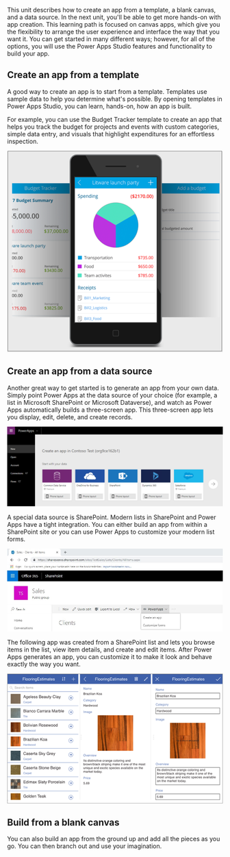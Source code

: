 This unit describes how to create an app from a template, a blank canvas, and a data source. In the next unit, you'll be able to get more hands-on with app creation. This learning path is focused on canvas apps, which give you the flexibility to arrange the user experience and interface the way that you want it. You can get started in many different ways; however, for all of the options, you will use the Power Apps Studio features and functionality to build your app.

## Create an app from a template
A good way to create an app is to start from a template. Templates use sample data to help you determine what's possible. By opening templates in Power Apps Studio, you can learn, hands-on, how an app is built.

For example, you can use the Budget Tracker template to create an app that helps you track the budget for projects and events with custom categories, simple data entry, and visuals that highlight expenditures for an effortless inspection.

![Screenshot of the Budget Tracker template.](../media/powerapps-budget-tracker.png)

## Create an app from a data source
Another great way to get started is to generate an app from your own data. Simply point Power Apps at the data source of your choice (for example, a list in Microsoft SharePoint or Microsoft Dataverse), and watch as Power Apps automatically builds a three-screen app. This three-screen app lets you display, edit, delete, and create records.

![Screenshot of a Power Apps app from a data source.](../media/powerapps-app-from-data.png)

A special data source is SharePoint. Modern lists in SharePoint and Power Apps have a tight integration. You can either build an app from within a SharePoint site or you can use Power Apps to customize your modern list forms.

![Screenshot of the Power Apps functionality in SharePoint.](../media/powerapps-SharePoint.jpg)

The following app was created from a SharePoint list and lets you browse items in the list, view item details, and create and edit items. After Power Apps generates an app, you can customize it to make it look and behave exactly the way you want.

![Screenshot of the Power Apps three-screen app view.](../media/powerapps-three-screen-app.png)

## Build from a blank canvas
You can also build an app from the ground up and add all the pieces as you go. You can then branch out and use your imagination.